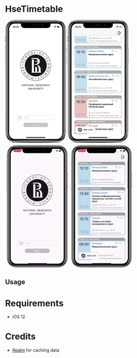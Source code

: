 # HseTimetable

<div>
 <img src="https://raw.githubusercontent.com/P4MBKIN/HseTimetable/master/Screenshots/photo/photo_auth_1.jpg" height="400" alt=""  /> 
 <img src="https://raw.githubusercontent.com/P4MBKIN/HseTimetable/master/Screenshots/photo/photo_lessons.jpg" height="400" alt=""  />
 <img src="https://raw.githubusercontent.com/P4MBKIN/HseTimetable/master/Screenshots/gif/gif_auth.gif" height="406" alt="" />
 <img src="https://raw.githubusercontent.com/P4MBKIN/HseTimetable/master/Screenshots/gif/gif_touches.gif" height="406" alt="" />
</div>

## Usage


# Requirements

- iOS 12

# Credits

- [Realm][] for caching data

[Realm]:https://realm.io
